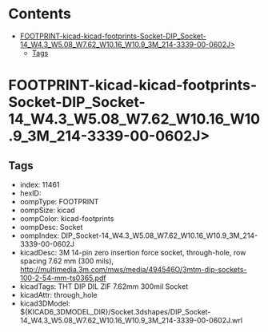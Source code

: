 



Contents
========

* [FOOTPRINT-kicad-kicad-footprints-Socket-DIP_Socket-14_W4.3_W5.08_W7.62_W10.16_W10.9_3M_214-3339-00-0602J>](#footprint-kicad-kicad-footprints-socket-dip_socket-14_w43_w508_w762_w1016_w109_3m_214-3339-00-0602j)
	* [Tags](#tags)

# FOOTPRINT-kicad-kicad-footprints-Socket-DIP_Socket-14_W4.3_W5.08_W7.62_W10.16_W10.9_3M_214-3339-00-0602J>

## Tags

- index: 11461
- hexID: 
- oompType: FOOTPRINT
- oompSize: kicad
- oompColor: kicad-footprints
- oompDesc: Socket
- oompIndex: DIP_Socket-14_W4.3_W5.08_W7.62_W10.16_W10.9_3M_214-3339-00-0602J
- kicadDesc: 3M 14-pin zero insertion force socket, through-hole, row spacing 7.62 mm (300 mils), http://multimedia.3m.com/mws/media/494546O/3mtm-dip-sockets-100-2-54-mm-ts0365.pdf
- kicadTags: THT DIP DIL ZIF 7.62mm 300mil Socket
- kicadAttr: through_hole
- kicad3DModel: ${KICAD6_3DMODEL_DIR}/Socket.3dshapes/DIP_Socket-14_W4.3_W5.08_W7.62_W10.16_W10.9_3M_214-3339-00-0602J.wrl
